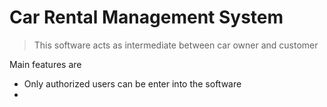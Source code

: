 # Car Rental Management System

> This  software acts as intermediate between car owner and customer

Main features are 

 * Only authorized users can be enter into the software
* 
